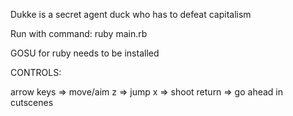Dukke is a secret agent duck who has to defeat capitalism

Run with command:
ruby main.rb

GOSU for ruby needs to be installed

CONTROLS:

arrow keys => move/aim
z => jump
x => shoot
return => go ahead in cutscenes